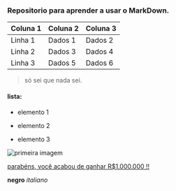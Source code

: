 ### Repositorio para aprender a usar o MarkDown.

| Coluna 1   | Coluna 2   | Coluna 3   |
|------------|------------|------------|
| Linha 1    | Dados 1    | Dados 2    |
| Linha 2    | Dados 3    | Dados 4    |
| Linha 3    | Dados 5    | Dados 6    |

> só sei que nada sei.

#### lista:
- elemento 1
* elemento 2
+ elemento 3

![primeira imagem](https://upload.wikimedia.org/wikipedia/commons/3/3f/Foto_oficial_de_Luiz_In%C3%A1cio_Lula_da_Silva_%28rosto%29.jpg)

[parabéns, você acabou de ganhar R$1.000.000 !!](https://tigrinho.io/)

**negro**
*italiano*
